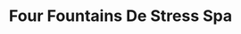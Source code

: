 ---
title: "Four Fountains De Stress Spa"
url: /bangalore/four-fountains-de-stress-spa-4a-cross-road-panduranga-nagar/
shop: Massage
---